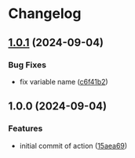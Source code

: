 # Changelog

## [1.0.1](https://github.com/ZeitOnline/sysdig-scan-action/compare/v1.0.0...v1.0.1) (2024-09-04)


### Bug Fixes

* fix variable name ([c6f41b2](https://github.com/ZeitOnline/sysdig-scan-action/commit/c6f41b20607fc0a0e41300d5550c2a7899d501f9))

## 1.0.0 (2024-09-04)


### Features

* initial commit of action ([15aea69](https://github.com/ZeitOnline/sysdig-scan-action/commit/15aea6908c077a14fc2fe3c54260ccfaf0ec84c6))
